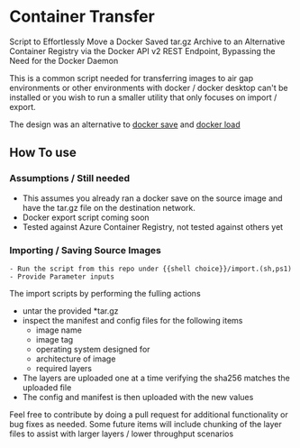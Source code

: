 # Container Transfer
 Script to Effortlessly Move a Docker Saved tar.gz Archive to an Alternative Container Registry via the Docker API v2 REST Endpoint, Bypassing the Need for the Docker Daemon

This is a common script needed for transferring images to air gap environments or other environments with docker / docker desktop can't be installed or you wish to run a smaller utility that only focuses on import / export.

The design was an alternative to [docker save](https://docs.docker.com/engine/reference/commandline/save/) and [docker load](https://docs.docker.com/engine/reference/commandline/load/)
## How To use

### Assumptions / Still needed
- This assumes you already ran a docker save on the source image and have the tar.gz file on the destination network. 
- Docker export script coming soon
- Tested against Azure Container Registry, not tested against others yet

### Importing / Saving Source Images
    - Run the script from this repo under {{shell choice}}/import.(sh,ps1)
    - Provide Parameter inputs

The import scripts by performing the fulling actions
- untar the provided *tar.gz
- inspect the manifest and config files for the following items
    - image name
    - image tag
    - operating system designed for
    - architecture of image
    - required layers
- The layers are uploaded one at a time verifying the sha256 matches the uploaded file
- The config and manifest is then uploaded with the new values


Feel free to contribute by doing a pull request for additional functionality or bug fixes as needed. Some future items will include chunking of the layer files to assist with larger layers / lower throughput scenarios